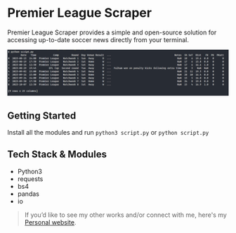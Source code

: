 # Premier League Scraper

Premier League Scraper provides a simple and open-source solution for accessing up-to-date soccer news directly from your terminal.

![Premier League Scraper Screenshot](./screenshot.png)


## Getting Started

Install all the modules and run `python3 script.py` or `python script.py`

## Tech Stack & Modules

- Python3
- requests
- bs4
- pandas
- io

> If you’d like to see my other works and/or connect with me, here's my [Personal website](https://godswillumukoro.com/).